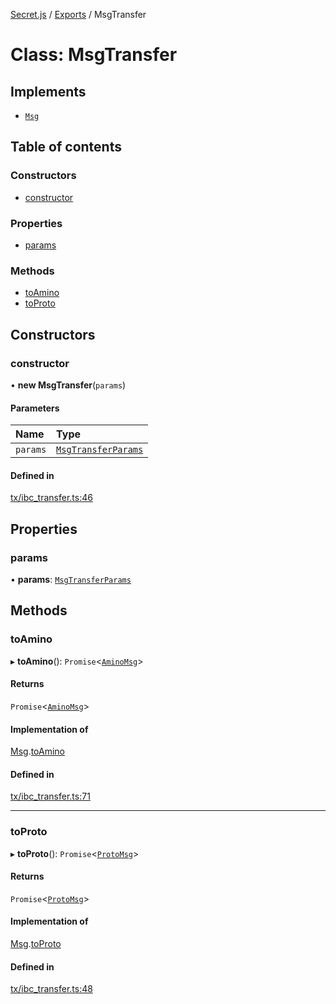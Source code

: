 [Secret.js](../README.md) / [Exports](../modules.md) / MsgTransfer

# Class: MsgTransfer

## Implements

- [`Msg`](../interfaces/Msg.md)

## Table of contents

### Constructors

- [constructor](MsgTransfer.md#constructor)

### Properties

- [params](MsgTransfer.md#params)

### Methods

- [toAmino](MsgTransfer.md#toamino)
- [toProto](MsgTransfer.md#toproto)

## Constructors

### constructor

• **new MsgTransfer**(`params`)

#### Parameters

| Name | Type |
| :------ | :------ |
| `params` | [`MsgTransferParams`](../modules.md#msgtransferparams) |

#### Defined in

[tx/ibc_transfer.ts:46](https://github.com/scrtlabs/secret.js/blob/839fe3d/src/tx/ibc_transfer.ts#L46)

## Properties

### params

• **params**: [`MsgTransferParams`](../modules.md#msgtransferparams)

## Methods

### toAmino

▸ **toAmino**(): `Promise`<[`AminoMsg`](../modules.md#aminomsg)\>

#### Returns

`Promise`<[`AminoMsg`](../modules.md#aminomsg)\>

#### Implementation of

[Msg](../interfaces/Msg.md).[toAmino](../interfaces/Msg.md#toamino)

#### Defined in

[tx/ibc_transfer.ts:71](https://github.com/scrtlabs/secret.js/blob/839fe3d/src/tx/ibc_transfer.ts#L71)

___

### toProto

▸ **toProto**(): `Promise`<[`ProtoMsg`](../interfaces/ProtoMsg.md)\>

#### Returns

`Promise`<[`ProtoMsg`](../interfaces/ProtoMsg.md)\>

#### Implementation of

[Msg](../interfaces/Msg.md).[toProto](../interfaces/Msg.md#toproto)

#### Defined in

[tx/ibc_transfer.ts:48](https://github.com/scrtlabs/secret.js/blob/839fe3d/src/tx/ibc_transfer.ts#L48)
